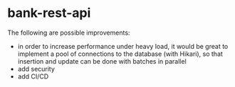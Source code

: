 # bank-rest-api
The following are possible improvements:
- in order to increase performance under heavy load, it would be great to implement a pool of connections to the database (with Hikari), so that insertion and update can be done with batches in parallel
- add security
- add CI/CD
